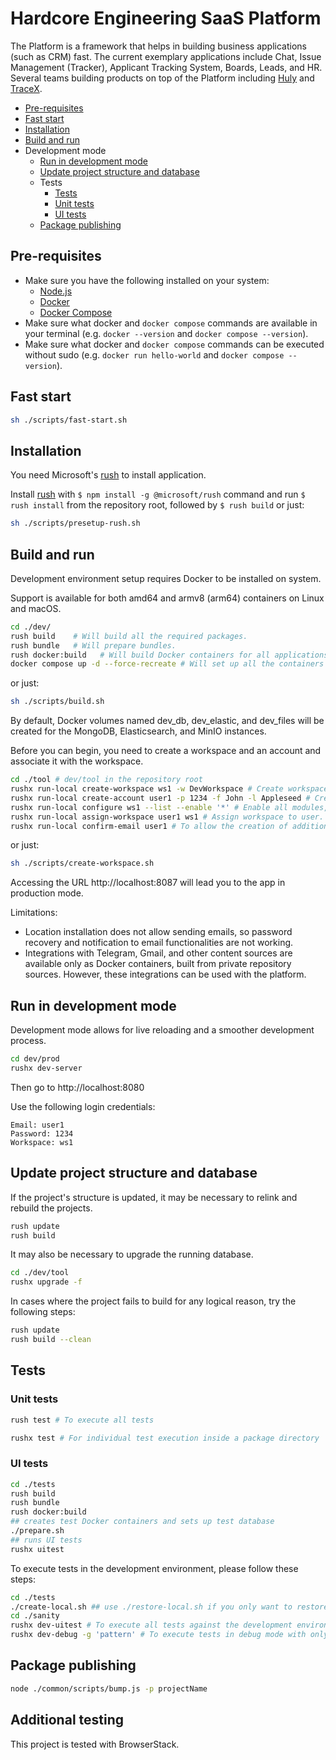 # Hardcore Engineering SaaS Platform

The Platform is a framework that helps in building business applications (such as CRM) fast.
The current exemplary applications include Chat, Issue Management (Tracker), Applicant Tracking System, Boards, Leads, and HR.
Several teams building products on top of the Platform including [Huly](https://huly.io) and [TraceX](https://tracex.co).

- [Pre-requisites](#pre-requisites)
- [Fast start](#fast-start)
- [Installation](#installation)
- [Build and run](#build-and-run)
- Development mode
  - [Run in development mode](#run-in-development-mode)
  - [Update project structure and database](#update-project-structure-and-database)
  - Tests
    - [Tests](#tests)
    - [Unit tests](#unit-tests)
    - [UI tests](#ui-tests)
  - [Package publishing](#package-publishing)

## Pre-requisites

- Make sure you have the following installed on your system:
  - [Node.js](https://nodejs.org/en/download/)
  - [Docker](https://docs.docker.com/get-docker/)
  - [Docker Compose](https://docs.docker.com/compose/install/)
- Make sure what docker and `docker compose` commands are available in your terminal (e.g. `docker --version` and `docker compose --version`).
- Make sure what docker and `docker compose` commands can be executed without sudo (e.g. `docker run hello-world` and `docker compose --version`).

## Fast start

```bash
sh ./scripts/fast-start.sh
```

## Installation

You need Microsoft's [rush](https://rushjs.io) to install application.

Install [rush](https://rushjs.io) with `$ npm install -g @microsoft/rush` command and run `$ rush install` from the repository root, followed by `$ rush build` or just:

```bash
sh ./scripts/presetup-rush.sh
```

## Build and run

Development environment setup requires Docker to be installed on system.

Support is available for both amd64 and armv8 (arm64) containers on Linux and macOS.

```bash
cd ./dev/
rush build    # Will build all the required packages.
rush bundle   # Will prepare bundles.
rush docker:build   # Will build Docker containers for all applications in the local Docker environment.
docker compose up -d --force-recreate # Will set up all the containers
```

or just:

```bash
sh ./scripts/build.sh
```

By default, Docker volumes named dev_db, dev_elastic, and dev_files will be created for the MongoDB, Elasticsearch, and MinIO instances.

Before you can begin, you need to create a workspace and an account and associate it with the workspace.

```bash
cd ./tool # dev/tool in the repository root
rushx run-local create-workspace ws1 -w DevWorkspace # Create workspace
rushx run-local create-account user1 -p 1234 -f John -l Appleseed # Create account
rushx run-local configure ws1 --list --enable '*' # Enable all modules, even if they are not yet intended to be used by a wide audience.
rushx run-local assign-workspace user1 ws1 # Assign workspace to user.
rushx run-local confirm-email user1 # To allow the creation of additional test workspaces.

```

or just:

```bash
sh ./scripts/create-workspace.sh
```

Accessing the URL http://localhost:8087 will lead you to the app in production mode.

Limitations:

- Location installation does not allow sending emails, so password recovery and notification to email functionalities are not working.
- Integrations with Telegram, Gmail, and other content sources are available only as Docker containers, built from private repository sources. However, these integrations can be used with the platform.

## Run in development mode

Development mode allows for live reloading and a smoother development process.

```bash
cd dev/prod
rushx dev-server
```

Then go to http://localhost:8080

Use the following login credentials:
```
Email: user1
Password: 1234
Workspace: ws1
```

## Update project structure and database

If the project's structure is updated, it may be necessary to relink and rebuild the projects.

```bash
rush update
rush build
```

It may also be necessary to upgrade the running database.

```bash
cd ./dev/tool
rushx upgrade -f
```

In cases where the project fails to build for any logical reason, try the following steps:

```bash
rush update
rush build --clean
```

## Tests

### Unit tests

```bash
rush test # To execute all tests

rushx test # For individual test execution inside a package directory
```

### UI tests

```bash
cd ./tests
rush build
rush bundle
rush docker:build
## creates test Docker containers and sets up test database
./prepare.sh
## runs UI tests
rushx uitest
```

To execute tests in the development environment, please follow these steps:

```bash
cd ./tests
./create-local.sh ## use ./restore-local.sh if you only want to restore the workspace to a predefined initial state for sanity.
cd ./sanity
rushx dev-uitest # To execute all tests against the development environment.
rushx dev-debug -g 'pattern' # To execute tests in debug mode with only the matching test pattern.
```

## Package publishing

```bash
node ./common/scripts/bump.js -p projectName
```

## Additional testing

This project is tested with BrowserStack.
